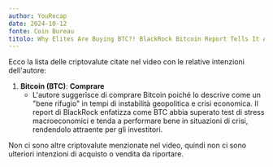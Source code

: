 ```yaml
---
author: YouRecap
date: 2024-10-12
fonte: Coin Bureau
titolo: Why Elites Are Buying BTC?! BlackRock Bitcoin Report Tells It All!
---
```


Ecco la lista delle criptovalute citate nel video con le relative intenzioni dell'autore:

1. **Bitcoin (BTC)**: **Comprare**
   - L'autore suggerisce di comprare Bitcoin poiché lo descrive come un "bene rifugio" in tempi di instabilità geopolitica e crisi economica. Il report di BlackRock enfatizza come BTC abbia superato test di stress macroeconomici e tenda a performare bene in situazioni di crisi, rendendolo attraente per gli investitori.

Non ci sono altre criptovalute menzionate nel video, quindi non ci sono ulteriori intenzioni di acquisto o vendita da riportare.
